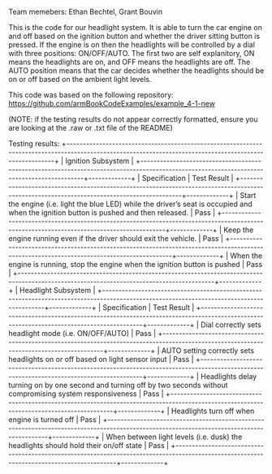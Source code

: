 Team memebers: Ethan Bechtel, Grant Bouvin

This is the code for our headlight system. It is able to turn the car engine on and off
based on the ignition button and whether the driver sitting button is pressed. If the engine
is on then the headlights will be controlled by a dial with three positions: ON/OFF/AUTO.
The first two are self explanitory, ON means the headlights are on, and OFF means the headlights
are off. The AUTO position means that the car decides whether the headlights should be on or off
based on the ambient light levels. 

This code was based on the following repository: https://github.com/armBookCodeExamples/example_4-1-new

(NOTE: if the testing results do not appear correctly formatted, ensure you are looking at the .raw or .txt file of the README)

Testing results:
+--------------------------------------------------------------------------------------------------------------------------------------------------------+
| Ignition Subsystem                                                                                                                                     |
+------------------------------------------------------------------------------------------------------------------------------------------+-------------+
| Specification                                                                                                                            | Test Result |
+------------------------------------------------------------------------------------------------------------------------------------------+-------------+
| Start the engine (i.e. light the blue LED) while the driver’s seat is occupied and when the ignition button is pushed and then released. | Pass        |
+------------------------------------------------------------------------------------------------------------------------------------------+-------------+
| Keep the engine running even if the driver should exit the vehicle.                                                                      | Pass        |
+------------------------------------------------------------------------------------------------------------------------------------------+-------------+
| When the engine is running, stop the engine when the ignition button is pushed                                                           | Pass        |
+------------------------------------------------------------------------------------------------------------------------------------------+-------------+
| Headlight Subsystem                                                                                                                                    |
+------------------------------------------------------------------------------------------------------------------------------------------+-------------+
| Specification                                                                                                                            | Test Result |
+------------------------------------------------------------------------------------------------------------------------------------------+-------------+
| Dial correctly sets headlight mode (i.e. ON/OFF/AUTO)                                                                                    | Pass        |
+------------------------------------------------------------------------------------------------------------------------------------------+-------------+
| AUTO setting correctly sets headlights on or off based on light sensor input                                                             | Pass        |
+------------------------------------------------------------------------------------------------------------------------------------------+-------------+
| Headlights delay turning on by one second and turning off by two seconds without compromising system responsiveness                      | Pass        |
+------------------------------------------------------------------------------------------------------------------------------------------+-------------+
| Headlights turn off when engine is turned off                                                                                            | Pass        |
+------------------------------------------------------------------------------------------------------------------------------------------+-------------+
| When between light levels (i.e. dusk) the headlights should hold their on/off state                                                      | Pass        |
+------------------------------------------------------------------------------------------------------------------------------------------+-------------+
